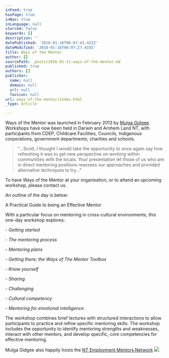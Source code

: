 ```yaml
---
inFeed: true
hasPage: true
inNav: true
inLanguage: null
starred: false
keywords: []
description: ''
datePublished: '2016-01-16T06:07:41.422Z'
dateModified: '2016-01-16T06:07:27.419Z'
title: Ways of the Mentor
author: []
sourcePath: _posts/2016-01-11-ways-of-the-mentor.md
published: true
authors: []
publisher:
  name: null
  domain: null
  url: null
  favicon: null
url: ways-of-the-mentor/index.html
_type: Article

---
```

Ways of the Mentor was launched in February
2013 by [Mulga Gidgee][0]. Workshops have now been held in Darwin and Arnhem Land NT, with
participants from CDEP, Childcare Facilities, Councils, Indigenous
corporations, government departments, charities and schools. 
> 
> "...Scott, I thought I would take the
> opportunity to once again say how refreshing it was to get new perspective on
> working within communities with the locals. Your presentation let those of us
> who are in direct mentoring positions reassess our approaches and provided
> alternative techniques to try..."

To have Ways of the Mentor at your
organisation, or to attend an upcoming workshop, please contact us.

An outline of the day is below:

A Practical Guide to being an Effective
Mentor 

With a particular focus on mentoring in
cross-cultural environments, this one-day workshop explores:

_- Getting started_

_- The mentoring process_

_- Mentoring plans_

_- Getting there; the Ways of The Mentor Toolbox_

_- Know yourself_

_- Sharing_

_- Challenging_

_- Cultural competency_

_- Mentoring for emotional intelligence_

The workshop combines brief lectures with
structured interactions to allow participants to practice and refine specific
mentoring skills. The workshop includes the opportunity to identify mentoring
strengths and weaknesses, interact with other mentors, and develop specific,
core competencies for effective mentoring.

Mulga Gidgee also happily hosts the [NT
Employment Mentors Network][1]
![](https://the-grid-user-content.s3-us-west-2.amazonaws.com/d19957c5-4249-446e-b572-8211bd0a4a94.jpg)

[0]: www.mulgagidgee.com.au
[1]: www.mentornt.net.au